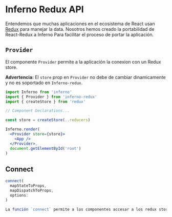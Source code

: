 # Inferno Redux API

Entendemos que muchas aplicaciones en el ecosistema de React usan [Redux](//reduxjs.org) para manejar la data. Nosotros hemos creado la portabilidad de React-Redux a Inferno Para facilitar el proceso de portar la aplicación. 

## `Provider`

El componente `Provider` permite a la aplicación la conexion con un Redux store. 

**Advertencia:** El `store` prop en `Provider` no debe de cambiar dinamicamente y no es soportado en `Inferno-redux`. 

```jsx
import Inferno from 'inferno'
import { Provider } from 'inferno-redux'
import { createStore } from 'redux'

// Component Declarations... 

const store = createStore(..reducers)

Inferno.render(
  <Provider store={store}>
    <App />
  </Provider>,
  document.getElementById('root')
)
```

## Connect

```javascript
connect(
  mapStateToProps,
  mapDispatchToProps,
  options: 
)

La función `connect` permite a los componentes accesar a los redux store states 
